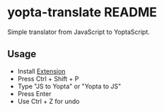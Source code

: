 # yopta-translate README

Simple translator from JavaScript to YoptaScript.

## Usage

- Install [Extension](https://marketplace.visualstudio.com/items?itemName=alezx311.yopta-translate)
- Press Ctrl + Shift + P
- Type "JS to Yopta" or "Yopta to JS"
- Press Enter
- Use Ctrl + Z for undo
